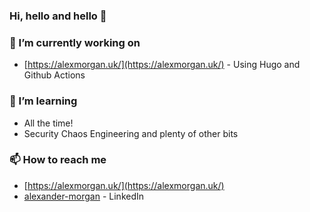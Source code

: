 ### Hi, hello and hello 👋

### 🔭 I’m currently working on 
- [https://alexmorgan.uk/](https://alexmorgan.uk/) - Using Hugo and Github Actions
### 🌱 I’m learning
- All the time!
- Security Chaos Engineering and plenty of other bits
### 📫 How to reach me
- [https://alexmorgan.uk/](https://alexmorgan.uk/)
- [alexander-morgan](https://linkedin.com/in/alexander-morgan-15189a11) - LinkedIn
